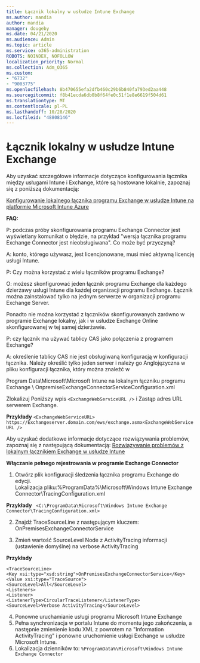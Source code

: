 ```yaml
---
title: Łącznik lokalny w usłudze Intune Exchange
ms.author: mandia
author: mandia
manager: dougeby
ms.date: 04/21/2020
ms.audience: Admin
ms.topic: article
ms.service: o365-administration
ROBOTS: NOINDEX, NOFOLLOW
localization_priority: Normal
ms.collection: Adm_O365
ms.custom:
- "6732"
- "9003775"
ms.openlocfilehash: 8b470655efa2dfb460c29b6b840fa793ed2aa448
ms.sourcegitcommit: f8b41ecda6db0b8f64fe0c51f1e8e6619f504d61
ms.translationtype: MT
ms.contentlocale: pl-PL
ms.lasthandoff: 10/28/2020
ms.locfileid: "48808146"
---
```

# <a name="intune-exchange-on-premise-connector"></a>Łącznik lokalny w usłudze Intune Exchange

Aby uzyskać szczegółowe informacje dotyczące konfigurowania łącznika między usługami Intune i Exchange, które są hostowane lokalnie, zapoznaj się z poniższą dokumentacją:

[Konfigurowanie lokalnego łącznika programu Exchange w usłudze Intune na platformie Microsoft Intune Azure](https://docs.microsoft.com/intune/exchange-connector-install)

**FAQ:**

P: podczas próby skonfigurowania programu Exchange Connector jest wyświetlany komunikat o błędzie, na przykład "wersja łącznika programu Exchange Connector jest nieobsługiwana". Co może być przyczyną?

A: konto, którego używasz, jest licencjonowane, musi mieć aktywną licencję usługi Intune.

P: Czy można korzystać z wielu łączników programu Exchange?

O: możesz skonfigurować jeden łącznik programu Exchange dla każdego dzierżawy usługi Intune dla każdej organizacji programu Exchange. Łącznik można zainstalować tylko na jednym serwerze w organizacji programu Exchange Server.

Ponadto nie można korzystać z łączników skonfigurowanych zarówno w programie Exchange lokalny, jak i w usłudze Exchange Online skonfigurowanej w tej samej dzierżawie.

P: czy łącznik ma używać tablicy CAS jako połączenia z programem Exchange?

A: określenie tablicy CAS nie jest obsługiwaną konfiguracją w konfiguracji łącznika. Należy określić tylko jeden serwer i należy go Anglojęzyczna w pliku konfiguracji łącznika, który można znaleźć w

Program Data\Microsoft\Microsoft Intune na lokalnym łączniku programu Exchange \ OnpremiseExchangeConnectorServiceConfiguration.xml

Zlokalizuj Poniższy wpis ```<ExchangeWebServiceURL />``` i Zastąp adres URL serwerem Exchange.

**Przykłady**
```<ExchangeWebServiceURL> https://Exchangeserver.domain.com/ews/exchange.asmx<ExchangeWebServiceURL />```

Aby uzyskać dodatkowe informacje dotyczące rozwiązywania problemów, zapoznaj się z następującą dokumentacją: [Rozwiązywanie problemów z lokalnym łącznikiem Exchange w usłudze Intune](https://support.microsoft.com/help/4471887/troubleshooting-exchange-connector-in-microsoft-intune)

**Włączanie pełnego rejestrowania w programie Exchange Connector**

1. Otwórz plik konfiguracji śledzenia łącznika programu Exchange do edycji.  
Lokalizacja pliku:%ProgramData%\Microsoft\Windows Intune Exchange Connector\TracingConfiguration.xml  

**Przykłady**
``` <C:\ProgramData\Microsoft\Windows Intune Exchange Connector\TracingConfiguration.xml>```
  
2. Znajdź TraceSourceLine z następującym kluczem: OnPremisesExchangeConnectorService  
  
3. Zmień wartość SourceLevel Node z ActivityTracing informacji (ustawienie domyślne) na verbose ActivityTracing  

**Przykłady**
```
<TraceSourceLine>  
<Key xsi:type="xsd:string">OnPremisesExchangeConnectorService</Key>  
<Value xsi:type="TraceSource">  
<SourceLevel>All</SourceLevel>  
<Listeners>  
<Listener>  
<ListenerType>CircularTraceListener</ListenerType>
<SourceLevel>Verbose ActivityTracing</SourceLevel>
```
4. Ponowne uruchamianie usługi programu Microsoft Intune Exchange  
5. Pełna synchronizacja w portalu Intune do momentu jego zakończenia, a następnie zmienienie kodu XML z powrotem na "Information ActivityTracing" i ponowne uruchomienie usługi Exchange w usłudze Microsoft Intune.  
6. Lokalizacja dzienników to: `%ProgramData%\Microsoft\Windows Intune Exchange Connector`